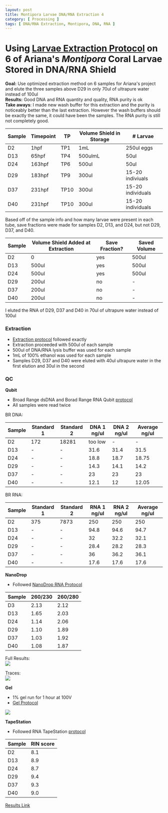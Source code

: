 ```yaml
---
layout: post
title: Montipora Larvae DNA/RNA Extraction 4
category: [ Processing ]
tags: [ DNA/RNA Extraction, Montipora, DNA, RNA ]
---
```


# Using [Larvae Extraction Protocol](https://meschedl.github.io/MESPutnam_Open_Lab_Notebook/Larvae-Ex-Protocol/) on 6 of Ariana's _Montipora_ Coral Larvae Stored in DNA/RNA Shield

**Goal:** Use optimized extraction method on 6 samples for Ariana's project and elute the three samples above D29 in only 70ul of ultrapure water instead of 100ul  
**Results:** Good DNA and RNA quantity and quality, RNA purity is ok  
**Take aways**: I made new wash buffer for this extraction and the purity is noticeably better than the last extraction. However the wash buffers should be exactly the same, it could have been the samples. The RNA purity is still not completely good.

|Sample|Timepoint|TP|Volume Shield in Storage| # Larvae|
|---|---|---|---|---|
|D2|1hpf|TP1|1mL|250ul eggs|
|D13|65hpf|TP4|500ulmL|50ul|
|D24|163hpf|TP6|500ul|50ul|
|D29|183hpf|TP9|300ul|15-20 indiviuals|
|D37|231hpf|TP10|300ul|15-20 individuals|
|D40|231hpf|TP10|300ul|15-20 individuals|

Based off of the sample info and how many larvae were present in each tube, save fractions were made for samples D2, D13, and D24, but not D29, D37, and D40.

|Sample|Volume Shield Added at Extraction|Save Fraction?|Saved Volume|
|---|---|---|---|
|D2|0|yes|500ul|
|D13|500ul|yes|500ul|
|D24|500ul|yes|500ul|
|D29|200ul|no|-|
|D37|200ul|no|-|
|D40|200ul|no|-|

I eluted the RNA of D29, D37 and D40 in 70ul of ultrapure water instead of 100ul

### Extraction

- [Extraction protocol](https://meschedl.github.io/MESPutnam_Open_Lab_Notebook/Larvae-Ex-Protocol/) followed exactly
- Extraction proceeded with 500ul of each sample
- 500ul of DNA/RNA lysis buffer was used for each sample
- 1mL of 100% ethanol was used for each sample
- Samples D29, D37 and D40 were eluted with 40ul ultrapure water in the first elution and 30ul in the second

### QC

**Qubit**
- Broad Range dsDNA and Borad Range RNA Qubit [protocol](https://meschedl.github.io/MESPutnam_Open_Lab_Notebook/Qubit-Protocol/)
- All samples were read twice

BR DNA:

|Sample|Standard 1|Standard 2|DNA 1 ng/ul|DNA 2 ng/ul| Average ng/ul|
|---|---|---|---|---|---|
|D2|172|18281|too low|-|-|
|D13|-|-|31.6|31.4|31.5|
|D24|-|-|18.8|18.7|18.75|
|D29|-|-|14.3|14.1|14.2|
|D37|-|-|23|23|23|
|D40|-|-|12.1|12|12.05|

BR RNA:

|Sample|Standard 1|Standard 2|RNA 1 ng/ul|RNA 2 ng/ul| Average ng/ul|
|---|---|---|---|---|---|
|D2|375|7873|250|250|250|
|D13|-|-|94.8|94.6|94.7|
|D24|-|-|32|32.2|32.1|
|D29|-|-|28.4|28.2|28.3|
|D37|-|-|36|36.2|36.1|
|D40|-|-|17.6|17.6|17.6|

**NanoDrop**

- Followed [NanoDrop RNA Protocol](https://github.com/meschedl/PPP-Lab-Resources/blob/master/Protocols/Nanodrop-RNA.md)

|Sample|260/230|260/280|
|---|---|---|
|D3|2.13|2.12|
|D13|1.65|2.03|
|D24|1.14|2.06|
|D29|1.10|1.89|
|D37|1.03|1.92|
|D40|1.08|1.87|

Full Results:  
![](https://raw.githubusercontent.com/meschedl/MESPutnam_Open_Lab_Notebook/master/images/IMG_5051.jpg)

Traces:  
![](https://raw.githubusercontent.com/meschedl/MESPutnam_Open_Lab_Notebook/master/images/IMG_5052.jpg)

**Gel**
- 1% gel run for 1 hour at 100V
- [Gel Protocol](https://github.com/meschedl/PPP-Lab-Resources/blob/master/Protocols/Agrose-Gel-Protocol.md)

![](https://raw.githubusercontent.com/meschedl/MESPutnam_Open_Lab_Notebook/master/images/IMG_5049%20copy.jpg)

**TapeStation**
- Followed RNA TapeStation [protocol](https://meschedl.github.io/MESPutnam_Open_Lab_Notebook/RNA-TapeStation-Protocol/)

|Sample|RIN score|
|---|---|
|D2|8.1|
|D13|8.9|
|D24|8.7|
|D29|9.4|
|D37|9.3|
|D40|9.0|

[Results Link](https://github.com/meschedl/MESPutnam_Open_Lab_Notebook/blob/master/tapestation_pdfs/2021-03-23%20-%2014.41.23.pdf)
